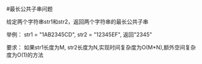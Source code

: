 #最长公共子串问题

给定两个字符串str1和str2，返回两个字符串的最长公共子串

举例：
	str1 = "1AB2345CD", str2 = "12345EF", 返回"2345"
	
要求：
	如果str1长度为M, str2长度为N,实现时间复杂度为O(M*N),额外空间复杂度为O(1)的方法